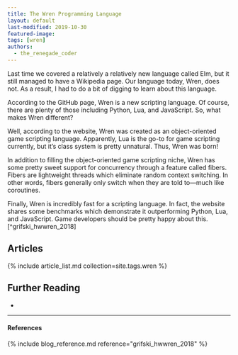 ```yaml
---
title: The Wren Programming Language
layout: default
last-modified: 2019-10-30
featured-image: 
tags: [wren]
authors:
  - the_renegade_coder
---
```


Last time we covered a relatively a relatively new language called Elm, 
but it still managed to have a Wikipedia page. Our language today, Wren, 
does not. As a result, I had to do a bit of digging to learn about this 
language.

According to the GitHub page, Wren is a new scripting language. Of course, 
there are plenty of those including Python, Lua, and JavaScript. So, what 
makes Wren different?

Well, according to the website, Wren was created as an object-oriented game 
scripting language. Apparently, Lua is the go-to for game scripting currently, 
but it’s class system is pretty unnatural. Thus, Wren was born!

In addition to filling the object-oriented game scripting niche, Wren has some 
pretty sweet support for concurrency through a feature called fibers. Fibers 
are lightweight threads which eliminate random context switching. In other words, 
fibers generally only switch when they are told to—much like coroutines.

Finally, Wren is incredibly fast for a scripting language. In fact, the website 
shares some benchmarks which demonstrate it outperforming Python, Lua, and 
JavaScript. Game developers should be pretty happy about this.[^grifski_hwwren_2018]

## Articles

{% include article_list.md collection=site.tags.wren %}

## Further Reading

-

---

#### References

{% include blog_reference.md reference="grifski_hwwren_2018" %}
